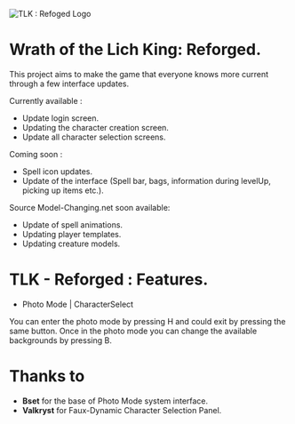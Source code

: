![TLK : Refoged Logo](https://github.com/iThorgrim-Hub/Wrath-of-the-Lich-King-Reforged/blob/master/Logo%20Reforged.png)
# Wrath of the Lich King: Reforged.



This project aims to make the game that everyone knows more current through a few interface updates.

Currently available :

- Update login screen.
- Updating the character creation screen.
- Update all character selection screens.

Coming soon :
- Spell icon updates.
- Update of the interface (Spell bar, bags, information during levelUp, picking up items etc.).

Source Model-Changing.net soon available:
- Update of spell animations.
- Updating player templates.
- Updating creature models.

# TLK - Reforged : Features.

* Photo Mode | CharacterSelect

You can enter the photo mode by pressing H and could exit by pressing the same button.
Once in the photo mode you can change the available backgrounds by pressing B.


# Thanks to
- __Bset__ for the base of Photo Mode system interface.
- __Valkryst__ for Faux-Dynamic Character Selection Panel.

